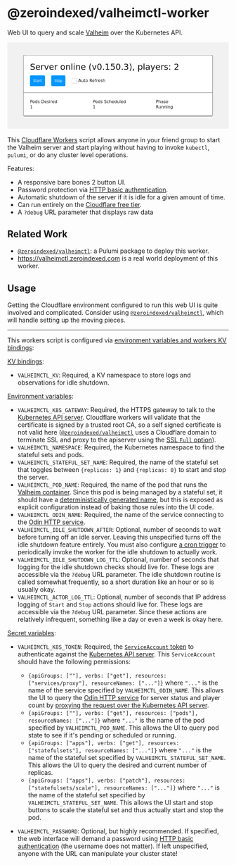 # @zeroindexed/valheimctl-worker

Web UI to query and scale [Valheim][valheim] over the Kubernetes API.

![Screenshot of a running server with 2 connected players](screenshot.png)

This [Cloudflare Workers][workers] script allows anyone in your friend group to start the Valheim server and start playing without having to invoke `kubectl`, `pulumi`, or do any cluster level operations.

Features:

-   A responsive bare bones 2 button UI.
-   Password protection via [HTTP basic authentication][basic-auth].
-   Automatic shutdown of the server if it is idle for a given amount of time.
-   Can run entirely on the [Cloudflare free tier][pricing].
-   A `?debug` URL parameter that displays raw data

## Related Work

-   [`@zeroindexed/valheimctl`][valheimctl]: a Pulumi package to deploy this worker.
-   https://valheimctl.zeroindexed.com is a real world deployment of this worker.

## Usage

Getting the Cloudflare environment configured to run this web UI is quite involved and complicated. Consider using [`@zeroindexed/valheimctl`][valheimctl], which will handle setting up the moving pieces.

---

This workers script is configured via [environment variables and workers KV bindings][env]:

[KV bindings][env-kv]:

-   `VALHEIMCTL_KV`: Required, a KV namespace to store logs and observations for idle shutdown.

[Environment variables][env-vars]:

-   `VALHEIMCTL_K8S_GATEWAY`: Required, the HTTPS gateway to talk to the [Kubernetes API server][kube-apiserver]. Cloudflare workers will validate that the certificate is signed by a trusted root CA, so a self signed certificate is not valid here ([`@zeroindexed/valheimctl`][valheimctl] uses a Cloudflare domain to terminate SSL and proxy to the apiserver using the [SSL `Full` option][cloudflare-ssl-full]).
-   `VALHEIMCTL_NAMESPACE`: Required, the Kubernetes namespace to find the stateful sets and pods.
-   `VALHEIMCTL_STATEFUL_SET_NAME`: Required, the name of the stateful set that toggles between `{replicas: 1}` and `{replicas: 0}` to start and stop the server.
-   `VALHEIMCTL_POD_NAME`: Required, the name of the pod that runs the [Valheim container][valheim-docker]. Since this pod is being managed by a stateful set, it should have a [deterministically generated name][kube-stateful-set-pod-id], but this is exposed as explicit configuration instead of baking those rules into the UI code.
-   `VALHEIMCTL_ODIN_NAME`: Required, the name of the service connecting to the [Odin HTTP service][odin].
-   `VALHEIMCTL_IDLE_SHUTDOWN_AFTER`: Optional, number of seconds to wait before turning off an idle server. Leaving this unspecified turns off the idle shutdown feature entirely. You must also configure [a cron trigger][cloudflare-cron] to periodically invoke the worker for the idle shutdown to actually work.
-   `VALHEIMCTL_IDLE_SHUTDOWN_LOG_TTL`: Optional, number of seconds that logging for the idle shutdown checks should live for. These logs are accessible via the `?debug` URL parameter. The idle shutdown routine is called somewhat frequently, so a short duration like an hour or so is usually okay.
-   `VALHEIMCTL_ACTOR_LOG_TTL`: Optional, number of seconds that IP address logging of `Start` and `Stop` actions should live for. These logs are accessible via the `?debug` URL parameter. Since these actions are relatively infrequent, something like a day or even a week is okay here.

[Secret variables][env-vars]:

-   `VALHEIMCTL_K8S_TOKEN`: Required, the [`ServiceAccount` token][kube-auth] to authenticate against the [Kubernetes API server][kube-apiserver]. This `ServiceAccount` should have the following permissions:

    -   `{apiGroups: [""], verbs: ["get"], resources: ["services/proxy"], resourceNames: ["..."]}` where `"..."` is the name of the service specified by `VALHEIMCTL_ODIN_NAME`. This allows the UI to query the [Odin HTTP service][odin] for server status and player count by [proxying the request over the Kubernetes API server][kube-proxy].
    -   `{apiGroups: [""], verbs: ["get"], resources: ["pods"], resourceNames: ["..."]}` where `"..."` is the name of the pod specified by `VALHEIMCTL_POD_NAME`. This allows the UI to query pod state to see if it's pending or scheduled or running.
    -   `{apiGroups: ["apps"], verbs: ["get"], resources: ["statefulsets"], resourceNames: ["..."]}` where `"..."` is the name of the stateful set specified by `VALHEIMCTL_STATEFUL_SET_NAME`. This allows the UI to query the desired and current number of replicas.
    -   `{apiGroups: ["apps"], verbs: ["patch"], resources: ["statefulsets/scale"], resourceNames: ["..."]}` where `"..."` is the name of the stateful set specified by `VALHEIMCTL_STATEFUL_SET_NAME`. This allows the UI start and stop buttons to scale the stateful set and thus actually start and stop the pod.

-   `VALHEIMCTL_PASSWORD`: Optional, but highly recommended. If specified, the web interface will demand a password using [HTTP basic authentication][basic-auth] (the username does not matter). If left unspecified, anyone with the URL can manipulate your cluster state!

[valheimctl]: ../valheimctl
[basic-auth]: https://en.wikipedia.org/wiki/Basic_access_authentication
[valheim]: https://www.valheimgame.com/
[valheim-docker]: https://github.com/mbround18/valheim-docker
[odin]: https://github.com/mbround18/valheim-docker/blob/main/docs/releases/status_update.md#-http-server-for-serving-status
[kube-auth]: https://kubernetes.io/docs/reference/access-authn-authz/authentication/#service-account-tokens
[kube-apiserver]: https://kubernetes.io/docs/concepts/overview/components/#kube-apiserver
[kube-permissions]: https://kubernetes.io/docs/reference/access-authn-authz/rbac/
[kube-proxy]: https://kubernetes.io/docs/tasks/access-application-cluster/access-cluster/#manually-constructing-apiserver-proxy-urls
[kube-stateful-set-pod-id]: https://kubernetes.io/docs/concepts/workloads/controllers/statefulset/#pod-identity
[workers]: https://developers.cloudflare.com/workers/
[env]: https://developers.cloudflare.com/workers/platform/environments#environment-variables
[env-vars]: https://developers.cloudflare.com/workers/cli-wrangler/configuration#vars
[env-kv]: https://developers.cloudflare.com/workers/cli-wrangler/configuration#kv_namespaces
[pricing]: https://developers.cloudflare.com/workers/platform/limits
[cloudflare-ssl-full]: https://support.cloudflare.com/hc/en-us/articles/200170416-End-to-end-HTTPS-with-Cloudflare-Part-3-SSL-options#h_845b3d60-9a03-4db0-8de6-20edc5b11057
[cloudflare-cron]: https://developers.cloudflare.com/workers/platform/cron-triggers
